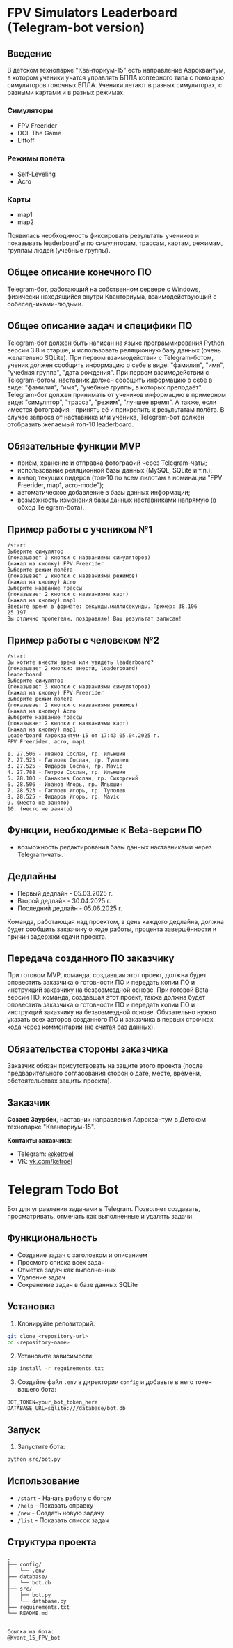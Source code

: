 # FPV Simulators Leaderboard (Telegram-bot version)

## Введение
В детском технопарке "Кванториум-15" есть направление Аэроквантум, в котором ученики учатся управлять БПЛА коптерного типа с помощью симуляторов гоночных БПЛА. Ученики летают в разных симуляторах, с разными картами и в разных режимах.

### Симуляторы
- FPV Freerider
- DCL The Game
- Liftoff

### Режимы полёта
- Self-Leveling
- Acro

### Карты
- map1
- map2

Появилась необходимость фиксировать результаты учеников и показывать leaderboard'ы по симуляторам, трассам, картам, режимам, группам людей (учебные группы).

## Общее описание конечного ПО
Telegram-бот, работающий на собственном сервере с Windows, физически находящийся внутри Кванториума, взаимодействующий с собеседниками-людьми.

## Общее описание задач и специфики ПО
Telegram-бот должен быть написан на языке программирования Python версии 3.8 и старше, и использовать реляционную базу данных (очень желательно SQLite). При первом взаимодействии с Telegram-ботом, ученик должен сообщить информацию о себе в виде: "фамилия", "имя", "учебная группа", "дата рождения". При первом взаимодействии с Telegram-ботом, наставник должен сообщить информацию о себе в виде: "фамилия", "имя", "учебные группы, в которых преподаёт". Telegram-бот должен принимать от учеников информацию в примерном виде: "симулятор", "трасса", "режим", "лучшее время". А также, если имеется фотография - принять её и прикрепить к результатам полёта. В случае запроса от наставника или ученика, Telegram-бот должен отобразить желаемый топ-10 leaderboard.

## Обязательные функции MVP
- приём, хранение и отправка фотографий через Telegram-чаты;
- использование реляционной базы данных (MySQL, SQLite и т.п.);
- вывод текущих лидеров (топ-10 по всем пилотам в номинации "FPV Freerider, map1, acro-mode");
- автоматическое добавление в базы данных информации;
- возможность изменения базы данных наставниками напрямую (в обход Telegram-бота).

## Пример работы с учеником №1
```
/start
Выберите симулятор
(показывает 3 кнопки с названиями симуляторов)
(нажал на кнопку) FPV Freerider
Выберите режим полёта
(показывает 2 кнопки с названиями режимов)
(нажал на кнопку) Acro
Выберите название трассы
(показывает 2 кнопки с названиями карт)
(нажал на кнопку) map1
Введите время в формате: секунды.миллисекунды. Пример: 38.106
25.197
Вы отлично пролетели, поздравляю! Ваш результат записан!
```

## Пример работы с человеком №2
```
/start
Вы хотите внести время или увидеть leaderboard?
(показывает 2 кнопки: внести, leaderboard)
leaderboard
Выберите симулятор
(показывает 3 кнопки с названиями симуляторов)
(нажал на кнопку) FPV Freerider
Выберите режим полёта
(показывает 2 кнопки с названиями режимов)
(нажал на кнопку) Acro
Выберите название трассы
(показывает 2 кнопки с названиями карт)
(нажал на кнопку) map1
Leaderboard Аэроквантум-15 от 17:43 05.04.2025 г.
FPV Freerider, acro, map1

1. 27.506 - Иванов Сослан, гр. Ильюшин
2. 27.523 - Гаглоев Сослан, гр. Туполев
3. 27.525 - Фидаров Сослан, гр. Mavic
4. 27.788 - Петров Сослан, гр. Ильюшин
5. 28.100 - Санакоев Сослан, гр. Сикорский
6. 28.506 - Иванов Игорь, гр. Ильюшин
7. 28.523 - Гаглоев Игорь, гр. Туполев
8. 28.525 - Фидаров Игорь, гр. Mavic
9. (место не занято)
10. (место не занято)
```

## Функции, необходимые к Beta-версии ПО
- возможность редактирования базы данных наставниками через Telegram-чаты.

## Дедлайны
- Первый дедлайн - 05.03.2025 г.
- Второй дедлайн - 30.04.2025 г.
- Последний дедлайн - 05.06.2025 г.

Команда, работающая над проектом, в день каждого дедлайна, должна будет сообщить заказчику о ходе работы, процента завершённости и причин задержки сдачи проекта.

## Передача созданного ПО заказчику
При готовом MVP, команда, создавшая этот проект, должна будет оповестить заказчика о готовности ПО и передать копии ПО и инструкций заказчику на безвозмездной основе. При готовой Beta-версии ПО, команда, создавшая этот проект, также должна будет оповестить заказчика о готовности ПО и передать копии ПО и инструкций заказчику на безвозмездной основе. Обязательно нужно указать всех авторов созданного ПО и заказчика в первых строчках кода через комментарии (не считая баз данных).

## Обязательства стороны заказчика
Заказчик обязан присутствовать на защите этого проекта (после предварительного согласования сторон о дате, месте, времени, обстоятельствах защиты проекта).

## Заказчик
**Созаев Заурбек**, наставник направления Аэроквантум в Детском технопарке "Кванториум-15".

**Контакты заказчика**:
- Telegram: [@ketroel](https://t.me/ketroel)
- VK: [vk.com/ketroel](https://vk.com/ketroel)

# Telegram Todo Bot

Бот для управления задачами в Telegram. Позволяет создавать, просматривать, отмечать как выполненные и удалять задачи.

## Функциональность

- Создание задач с заголовком и описанием
- Просмотр списка всех задач
- Отметка задач как выполненных
- Удаление задач
- Сохранение задач в базе данных SQLite

## Установка

1. Клонируйте репозиторий:
```bash
git clone <repository-url>
cd <repository-name>
```

2. Установите зависимости:
```bash
pip install -r requirements.txt
```

3. Создайте файл `.env` в директории `config` и добавьте в него токен вашего бота:
```
BOT_TOKEN=your_bot_token_here
DATABASE_URL=sqlite:///database/bot.db
```

## Запуск

1. Запустите бота:
```bash
python src/bot.py
```

## Использование

- `/start` - Начать работу с ботом
- `/help` - Показать справку
- `/new` - Создать новую задачу
- `/list` - Показать список задач

## Структура проекта

```
.
├── config/
│   └── .env
├── database/
│   └── bot.db
├── src/
│   ├── bot.py
│   └── database.py
├── requirements.txt
└── README.md


Ссылка на бота:
@Kvant_15_FPV_bot

```


